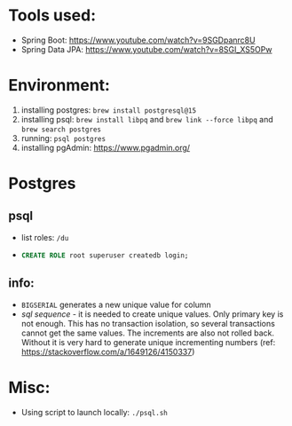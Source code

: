 # Tools used:

- Spring Boot: https://www.youtube.com/watch?v=9SGDpanrc8U
- Spring Data JPA: https://www.youtube.com/watch?v=8SGI_XS5OPw

# Environment:

1. installing postgres: `brew install postgresql@15`
2. installing psql: `brew install libpq` and `brew link --force libpq` and `brew search postgres`
3. running: `psql postgres`
4. installing pgAdmin: https://www.pgadmin.org/

# Postgres
## psql
- list roles: `/du`
- ```sql
  CREATE ROLE root superuser createdb login;
  ```
## info:
- `BIGSERIAL` generates a new unique value for column
- _sql sequence_ - it is needed to create unique values. Only primary key is not enough. This has no transaction isolation, so several transactions cannot get the same values. The increments are also not rolled back. Without it is very hard to generate unique incrementing numbers (ref: https://stackoverflow.com/a/1649126/4150337)  

# Misc:
- Using script to launch locally: `./psql.sh`